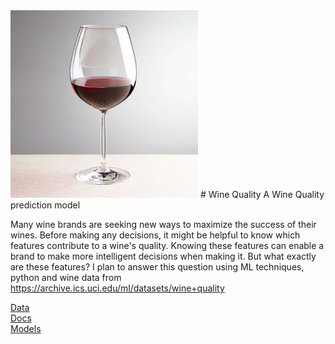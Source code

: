 <img src="/data/vino-red-wine-glass.jpg" alt="Glass of Wine" width="300" height="300">
# Wine Quality
A Wine Quality prediction model

Many wine brands are seeking new ways to maximize the success of their wines. Before making any decisions, 
it might be helpful to know which features contribute to a wine's quality. Knowing these features can enable 
a brand to make more intelligent decisions when making it. But what exactly are these features?  I plan to 
answer this question using ML techniques, python and wine data from https://archive.ics.uci.edu/ml/datasets/wine+quality

<a href="/data">Data</a><br>
<a href="/docs">Docs</a><br>
<a href="/models">Models</a><br>
